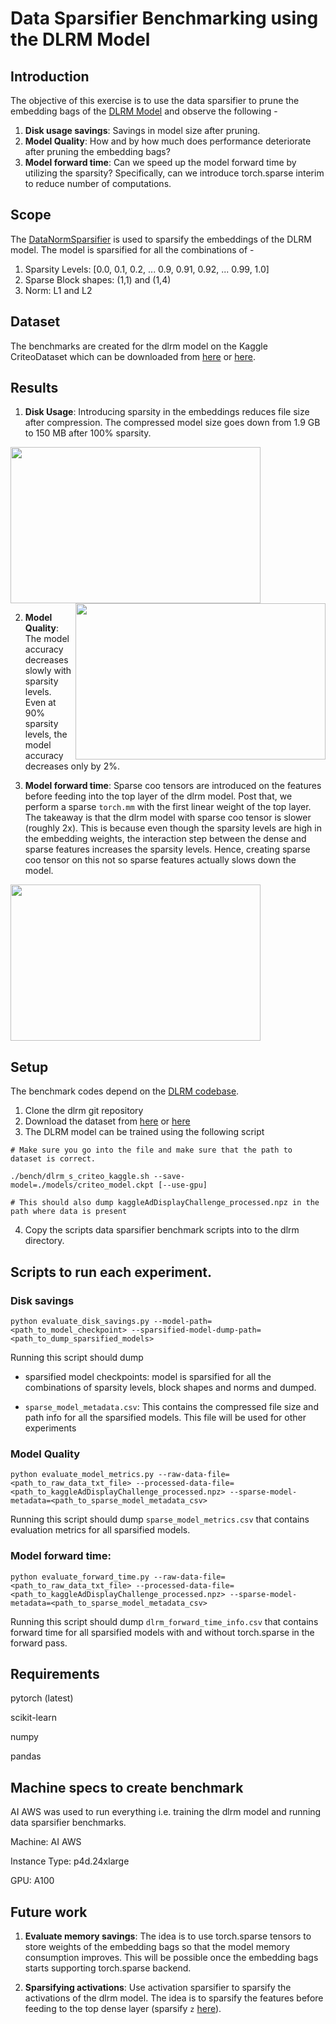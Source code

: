 # Data Sparsifier Benchmarking using the DLRM Model

## Introduction
The objective of this exercise is to use the data sparsifier to prune the embedding bags of the [DLRM Model](https://github.com/facebookresearch/dlrm) and observe the following -

1. **Disk usage savings**: Savings in model size after pruning.
2. **Model Quality**: How and by how much does performance deteriorate after pruning the embedding bags?
3. **Model forward time**: Can we speed up the model forward time by utilizing the sparsity? Specifically, can we introduce torch.sparse interim to reduce number of computations.

## Scope
The [DataNormSparsifier](https://github.com/pytorch/pytorch/blob/main/torch/ao/pruning/_experimental/data_sparsifier/data_norm_sparsifier.py) is used to sparsify the embeddings of the DLRM model. The model is sparsified for all the combinations of -
1. Sparsity Levels: [0.0, 0.1, 0.2, ... 0.9, 0.91, 0.92, ... 0.99, 1.0]
2. Sparse Block shapes: (1,1) and (1,4)
3. Norm: L1 and L2

## Dataset
The benchmarks are created for the dlrm model on the Kaggle CriteoDataset which can be downloaded from [here](https://ailab.criteo.com/ressources/) or [here](https://figshare.com/articles/dataset/Kaggle_Display_Advertising_Challenge_dataset/5732310/1). <!-- codespell:ignore -->

## Results
1. **Disk Usage**: Introducing sparsity in the embeddings reduces file size after compression. The compressed model size goes down from 1.9 GB to 150 MB after 100% sparsity.

<img src="./images/disk_savings.png" align="center" height="250" width="400" ><img src="./images/accuracy.png" align="right" height="250" width="400" >


2. **Model Quality**: The model accuracy decreases slowly with sparsity levels. Even at 90% sparsity levels, the model accuracy decreases only by 2%.


3. **Model forward time**: Sparse coo tensors are introduced on the features before feeding into the top layer of the dlrm model. Post that, we perform a sparse ```torch.mm``` with the first linear weight of the top layer.
The takeaway is that the dlrm model with sparse coo tensor is slower (roughly 2x). This is because even though the sparsity levels are high in the embedding weights, the interaction step between the dense and sparse features increases the sparsity levels. Hence, creating sparse coo tensor on this not so sparse features actually slows down the model.

<img src="./images/forward_time.png" height="250" width="400" >


## Setup
The benchmark codes depend on the [DLRM codebase](https://github.com/facebookresearch/dlrm).
1. Clone the dlrm git repository
2. Download the dataset from [here](https://ailab.criteo.com/ressources/) or [here](https://figshare.com/articles/dataset/Kaggle_Display_Advertising_Challenge_dataset/5732310/1) <!-- codespell:ignore -->
3. The DLRM model can be trained using the following script
```
# Make sure you go into the file and make sure that the path to dataset is correct.

./bench/dlrm_s_criteo_kaggle.sh --save-model=./models/criteo_model.ckpt [--use-gpu]

# This should also dump kaggleAdDisplayChallenge_processed.npz in the path where data is present
```

4. Copy the scripts data sparsifier benchmark scripts into to the dlrm directory.

## Scripts to run each experiment.

### **Disk savings**
```
python evaluate_disk_savings.py --model-path=<path_to_model_checkpoint> --sparsified-model-dump-path=<path_to_dump_sparsified_models>
```

Running this script should dump
* sparsified model checkpoints: model is sparsified for all the
    combinations of sparsity levels, block shapes and norms and dumped.

* ```sparse_model_metadata.csv```: This contains the compressed file size and path info for all the sparsified models. This file will be used for other experiments


### **Model Quality**
```
python evaluate_model_metrics.py --raw-data-file=<path_to_raw_data_txt_file> --processed-data-file=<path_to_kaggleAdDisplayChallenge_processed.npz> --sparse-model-metadata=<path_to_sparse_model_metadata_csv>
```
Running this script should dump ```sparse_model_metrics.csv``` that contains evaluation metrics for all sparsified models.

### **Model forward time**:
```
python evaluate_forward_time.py --raw-data-file=<path_to_raw_data_txt_file> --processed-data-file=<path_to_kaggleAdDisplayChallenge_processed.npz> --sparse-model-metadata=<path_to_sparse_model_metadata_csv>
```
Running this script should dump ```dlrm_forward_time_info.csv``` that contains forward time for all sparsified models with and without torch.sparse in the forward pass.

## Requirements
pytorch (latest)

scikit-learn

numpy

pandas

## Machine specs to create benchmark
AI AWS was used to run everything i.e. training the dlrm model and running data sparsifier benchmarks.

Machine: AI AWS

Instance Type: p4d.24xlarge

GPU: A100


## Future work
1. **Evaluate memory savings**: The idea is to use torch.sparse tensors to store weights of the embedding bags so that the model memory consumption improves. This will be possible once the embedding bags starts supporting torch.sparse backend.

2. **Sparsifying activations**: Use activation sparsifier to sparsify the activations of the dlrm model. The idea is to sparsify the features before feeding to the top dense layer (sparsify ```z``` [here](https://github.com/facebookresearch/dlrm/blob/11afc52120c5baaf0bfe418c610bc5cccb9c5777/dlrm_s_pytorch.py#L595)).
